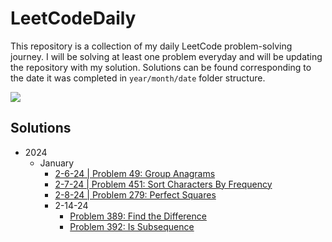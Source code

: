 # LeetCodeDaily

This repository is a collection of my daily LeetCode problem-solving journey. I will be solving at least one problem
everyday and will be updating the repository with my solution. Solutions can be found corresponding to the date it was
completed in ``year/month/date`` folder structure.

[![](https://badges.peiyuan.ch/leetcode/aderoian/ranking?logo=leetcode&label=aderoian&style=for-the-badge&color=green)](https://leetcode.com/aderoian)

## Solutions

- 2024
    - January
        - [2-6-24 | Problem 49: Group Anagrams](/2024/january/2-6-24)
        - [2-7-24 | Problem 451: Sort Characters By Frequency](/2024/january/2-7-24)
        - [2-8-24 | Problem 279: Perfect Squares](/2024/january/2-8-24)
      - 2-14-24
          - [Problem 389: Find the Difference](/2024/january/2-14-24)
          - [Problem 392: Is Subsequence](/2024/january/2-14-24)